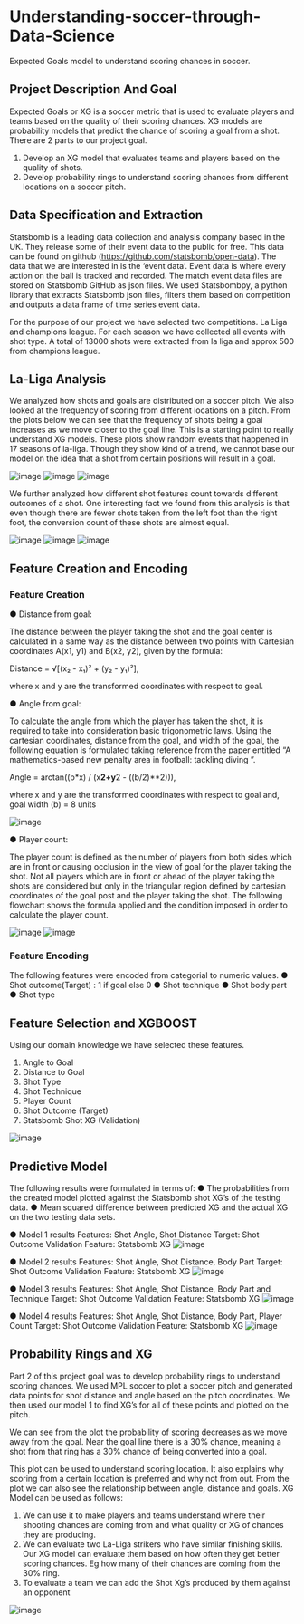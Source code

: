 # Understanding-soccer-through-Data-Science
Expected Goals model to understand scoring chances in soccer.

## Project Description And Goal
Expected Goals or XG is a soccer metric that is used to evaluate players and
teams based on the quality of their scoring chances. XG models are probability
models that predict the chance of scoring a goal from a shot.
There are 2 parts to our project goal.
1) Develop an XG model that evaluates teams and players based on the
quality of shots.
2) Develop probability rings to understand scoring chances from different
locations on a soccer pitch.

## Data Specification and Extraction
Statsbomb is a leading data collection and analysis company based in the UK.
They release some of their event data to the public for free. This data can be
found on github (https://github.com/statsbomb/open-data). The data that we
are interested in is the ‘event data’. Event data is where every action on the ball
is tracked and recorded. The match event data files are stored on Statsbomb
GitHub as json files. We used Statsbombpy, a python library that extracts
Statsbomb json files, filters them based on competition and outputs a data
frame of time series event data.

For the purpose of our project we have selected two competitions. La Liga and
champions league. For each season we have collected all events with shot type.
A total of 13000 shots were extracted from la liga and approx 500 from
champions league.

## La-Liga Analysis
We analyzed how shots and goals are distributed on a soccer pitch. We also
looked at the frequency of scoring from different locations on a pitch. From the
plots below we can see that the frequency of shots being a goal increases as
we move closer to the goal line. This is a starting point to really understand XG
models. These plots show random events that happened in 17 seasons of
la-liga. Though they show kind of a trend, we cannot base our model on the
idea that a shot from certain positions will result in a goal.

![image](https://github.com/asadsk8r02/Understanding-soccer-through-Data-Science/assets/53692166/6fa80b76-7ae6-488b-954b-42f3bbd1dd6d) 
![image](https://github.com/asadsk8r02/Understanding-soccer-through-Data-Science/assets/53692166/d350fb97-babf-490f-9156-76905e137959)
![image](https://github.com/asadsk8r02/Understanding-soccer-through-Data-Science/assets/53692166/0507964f-0005-4c4c-963e-d949c8baf409)


We further analyzed how different shot features count towards different
outcomes of a shot. One interesting fact we found from this analysis is that
even though there are fewer shots taken from the left foot than the right foot,
the conversion count of these shots are almost equal.

![image](https://github.com/asadsk8r02/Understanding-soccer-through-Data-Science/assets/53692166/45b2beaf-1fda-46c4-ab2a-999a3817974e)
![image](https://github.com/asadsk8r02/Understanding-soccer-through-Data-Science/assets/53692166/cd521382-26e9-4e18-866e-e1af6a2147dc)
![image](https://github.com/asadsk8r02/Understanding-soccer-through-Data-Science/assets/53692166/74ef8940-2bb4-45fd-8050-453d47bf5bb6)

## Feature Creation and Encoding
### Feature Creation
● Distance from goal:

The distance between the player taking the shot and the goal
center is calculated in a same way as the distance between two points
with Cartesian coordinates A(x1, y1) and B(x2, y2), given by the formula:

Distance = √[(x₂ - x₁)² + (y₂ - y₁)²],

where x and y are the transformed coordinates with respect to goal.

● Angle from goal:

To calculate the angle from which the player has taken the shot, it
is required to take into consideration basic trigonometric laws. Using the
cartesian coordinates, distance from the goal, and width of the goal, the
following equation is formulated taking reference from the paper
entitled “A mathematics-based new penalty area in football: tackling
diving ”.

Angle = arctan((b*x) / (x**2+y**2 - ((b/2)**2))),

where x and y are the transformed coordinates with respect to goal and,
goal width (b) = 8 units

![image](https://github.com/asadsk8r02/Understanding-soccer-through-Data-Science/assets/53692166/16f3a44a-6efd-4f5b-bd3d-86938e81a8ae)

● Player count:

The player count is defined as the number of players from both
sides which are in front or causing occlusion in the view of goal for the
player taking the shot. Not all players which are in front or ahead of the
player taking the shots are considered but only in the triangular region
defined by cartesian coordinates of the goal post and the player taking
the shot. The following flowchart shows the formula applied and the
condition imposed in order to calculate the player count.

![image](https://github.com/asadsk8r02/Understanding-soccer-through-Data-Science/assets/53692166/3e49adfb-b211-406d-ab17-6317434058c9)
![image](https://github.com/asadsk8r02/Understanding-soccer-through-Data-Science/assets/53692166/799ba471-4df1-44bb-8cc4-376a87d1305e)

### Feature Encoding
The following features were encoded from categorial to numeric values.
● Shot outcome(Target) : 1 if goal else 0
● Shot technique
● Shot body part
● Shot type

## Feature Selection and XGBOOST
Using our domain knowledge we have selected these features.
1. Angle to Goal
2. Distance to Goal
3. Shot Type
4. Shot Technique
5. Player Count
6. Shot Outcome (Target) 
7. Statsbomb Shot XG (Validation)

![image](https://github.com/asadsk8r02/Understanding-soccer-through-Data-Science/assets/53692166/1af54992-ba38-469b-96f1-bd256aee0fa0)

## Predictive Model
The following results were formulated in terms of:
● The probabilities from the created model plotted against the Statsbomb
shot XG’s of the testing data.
● Mean squared difference between predicted XG and the actual XG on
the two testing data sets.

● Model 1 results
Features: Shot Angle, Shot Distance
Target: Shot Outcome
Validation Feature: Statsbomb XG
![image](https://github.com/asadsk8r02/Understanding-soccer-through-Data-Science/assets/53692166/e860af09-5cd2-45e0-b6f6-1c0a1781666c)

● Model 2 results
Features: Shot Angle, Shot Distance, Body Part
Target: Shot Outcome
Validation Feature: Statsbomb XG
![image](https://github.com/asadsk8r02/Understanding-soccer-through-Data-Science/assets/53692166/f88d85d0-7d68-4e79-bb28-eb3a75cd59d7)

● Model 3 results
Features: Shot Angle, Shot Distance, Body Part and Technique
Target: Shot Outcome
Validation Feature: Statsbomb XG
![image](https://github.com/asadsk8r02/Understanding-soccer-through-Data-Science/assets/53692166/cf8ab437-8412-4796-97ae-ba09d2586375)

● Model 4 results
Features: Shot Angle, Shot Distance, Body Part, Player Count
Target: Shot Outcome
Validation Feature: Statsbomb XG
![image](https://github.com/asadsk8r02/Understanding-soccer-through-Data-Science/assets/53692166/d65721fb-c4dd-4177-b576-1dac44eaec9d)

## Probability Rings and XG
Part 2 of this project goal was to develop probability rings to understand
scoring chances. We used MPL soccer to plot a soccer pitch and generated data
points for shot distance and angle based on the pitch coordinates. We then
used our model 1 to find XG’s for all of these points and plotted on the pitch.

We can see from the plot the probability of scoring decreases as we move
away from the goal. Near the goal line there is a 30% chance, meaning a shot
from that ring has a 30% chance of being converted into a goal.

This plot can be used to understand scoring location. It also explains why
scoring from a certain location is preferred and why not from out. From the
plot we can also see the relationship between angle, distance and goals.
XG Model can be used as follows:
1) We can use it to make players and teams understand where their
shooting chances are coming from and what quality or XG of chances
they are producing.
2) We can evaluate two La-Liga strikers who have similar finishing skills.
Our XG model can evaluate them based on how often they get better
scoring chances. Eg how many of their chances are coming from the 30%
ring.
3) To evaluate a team we can add the Shot Xg’s produced by them against
an opponent

![image](https://github.com/asadsk8r02/Understanding-soccer-through-Data-Science/assets/53692166/490a8c4f-7828-47dd-b140-544a50bef1a2)


























